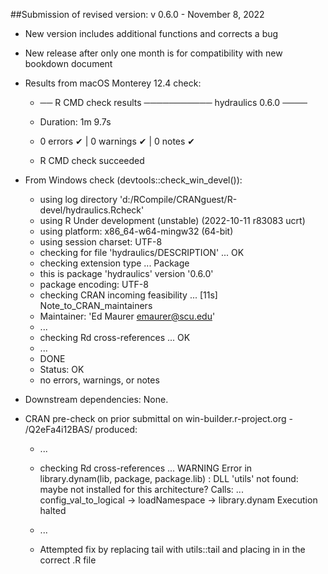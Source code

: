 ##Submission of revised version: v 0.6.0 - November 8, 2022

* New version includes additional functions and corrects a bug
* New release after only one month is for compatibility with new bookdown document

* Results from macOS Monterey 12.4 check:

  + ── R CMD check results ─────────── hydraulics 0.6.0 ────
  + Duration: 1m 9.7s

  + 0 errors ✔ | 0 warnings ✔ | 0 notes ✔

  + R CMD check succeeded
  
* From Windows check (devtools::check_win_devel()): 

  + using log directory 'd:/RCompile/CRANguest/R-devel/hydraulics.Rcheck'
  + using R Under development (unstable) (2022-10-11 r83083 ucrt)
  + using platform: x86_64-w64-mingw32 (64-bit)
  + using session charset: UTF-8
  + checking for file 'hydraulics/DESCRIPTION' ... OK
  + checking extension type ... Package
  + this is package 'hydraulics' version '0.6.0'
  + package encoding: UTF-8
  + checking CRAN incoming feasibility ... [11s] Note_to_CRAN_maintainers
  + Maintainer: 'Ed Maurer <emaurer@scu.edu>'
  + ...
  + checking Rd cross-references ... OK  
  + ...
  + DONE
  + Status: OK
  + no errors, warnings, or notes

* Downstream dependencies: None.

* CRAN pre-check on prior submittal on win-builder.r-project.org - /Q2eFa4i12BAS/ produced:
  + ...
  + checking Rd cross-references ... WARNING
  Error in library.dynam(lib, package, package.lib) : 
  DLL 'utils' not found: maybe not installed for this architecture?
  Calls: <Anonymous> ... config_val_to_logical -> loadNamespace -> library.dynam
  Execution halted
  + ...

  + Attempted fix by replacing tail with utils::tail and placing in in the correct .R file